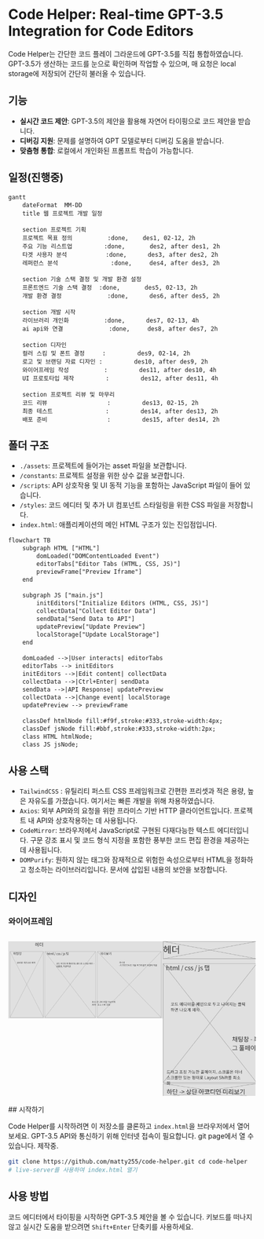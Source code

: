 # Code Helper: Real-time GPT-3.5 Integration for Code Editors

Code Helper는 간단한 코드 플레이 그라운드에 GPT-3.5를 직접 통합하였습니다. GPT-3.5가 생산하는 코드를 눈으로 확인하며 작업할 수 있으며, 매 요청은 local storage에 저장되어 간단히 불러올 수 있습니다.

## 기능

- **실시간 코드 제안**: GPT-3.5의 제안을 활용해 자연어 타이핑으로 코드 제안을 받습니다.
- **디버깅 지원**: 문제를 설명하여 GPT 모델로부터 디버깅 도움을 받습니다.
- **맞춤형 통합**: 로컬에서 개인화된 프롬프트 학습이 가능합니다.

## 일정(진행중)

```mermaid
gantt
    dateFormat  MM-DD
    title 웹 프로젝트 개발 일정

    section 프로젝트 기획
    프로젝트 목표 정의          :done,    des1, 02-12, 2h
    주요 기능 리스트업         :done,       des2, after des1, 2h
    타겟 사용자 분석           :done,      des3, after des2, 2h
    레퍼런스 분석               :done,     des4, after des3, 2h

    section 기술 스택 결정 및 개발 환경 설정
    프론트엔드 기술 스택 결정  :done,       des5, 02-13, 2h
    개발 환경 결정             :done,      des6, after des5, 2h

    section 개발 시작
    라이브러리 개인화          :done,      des7, 02-13, 4h
    ai api와 연결             :done,     des8, after des7, 2h

    section 디자인
    컬러 스킴 및 폰트 결정     :         des9, 02-14, 2h
    로고 및 브랜딩 자료 디자인 :         des10, after des9, 2h
    와이어프레임 작성          :         des11, after des10, 4h
    UI 프로토타입 제작         :         des12, after des11, 4h

    section 프로젝트 리뷰 및 마무리
    코드 리뷰                 :         des13, 02-15, 2h
    최종 테스트               :         des14, after des13, 2h
    배포 준비                 :         des15, after des14, 2h

```

## 폴더 구조

- `./assets`: 프로젝트에 들어가는 asset 파일을 보관합니다.
- `/constants`: 프로젝트 설정을 위한 상수 값을 보관합니다.
- `/scripts`: API 상호작용 및 UI 동적 기능을 포함하는 JavaScript 파일이 들어 있습니다.
- `/styles`: 코드 에디터 및 추가 UI 컴포넌트 스타일링을 위한 CSS 파일을 저장합니다.
- `index.html`: 애플리케이션의 메인 HTML 구조가 있는 진입점입니다.

```mermaid
flowchart TB
    subgraph HTML ["HTML"]
        domLoaded("DOMContentLoaded Event")
        editorTabs["Editor Tabs (HTML, CSS, JS)"]
        previewFrame["Preview Iframe"]
    end

    subgraph JS ["main.js"]
        initEditors["Initialize Editors (HTML, CSS, JS)"]
        collectData["Collect Editor Data"]
        sendData["Send Data to API"]
        updatePreview["Update Preview"]
        localStorage["Update LocalStorage"]
    end

    domLoaded -->|User interacts| editorTabs
    editorTabs --> initEditors
    initEditors -->|Edit content| collectData
    collectData -->|Ctrl+Enter| sendData
    sendData -->|API Response| updatePreview
    collectData -->|Change event| localStorage
    updatePreview --> previewFrame

    classDef htmlNode fill:#f9f,stroke:#333,stroke-width:4px;
    classDef jsNode fill:#bbf,stroke:#333,stroke-width:2px;
    class HTML htmlNode;
    class JS jsNode;
```

## 사용 스택

- `TailwindCSS` : 유틸리티 퍼스트 CSS 프레임워크로 간편한 프리셋과 적은 용량, 높은 자유도를 가졌습니다. 여기서는 빠른 개발을 위해 차용하였습니다.
- `Axios`: 외부 API와의 요청을 위한 프라미스 기반 HTTP 클라이언트입니다. 프로젝트 내 API와 상호작용하는 데 사용됩니다.
- `CodeMirror`: 브라우저에서 JavaScript로 구현된 다재다능한 텍스트 에디터입니다. 구문 강조 표시 및 코드 형식 지정을 포함한 풍부한 코드 편집 환경을 제공하는 데 사용됩니다.
- `DOMPurify`: 원하지 않는 태그와 잠재적으로 위험한 속성으로부터 HTML을 정화하고 청소하는 라이브러리입니다. 문서에 삽입된 내용의 보안을 보장합니다.

## 디자인

### 와이어프레임

<div style="display: flex;">

![와이어프레임](./assets/images/frames/[code-helper]wire-frame.png)

![와이어프레임 - 모바일](./assets/images/frames/[code-helper]wire-frame-moblie.png)

</div>
## 시작하기

Code Helper를 시작하려면 이 저장소를 클론하고 `index.html`을 브라우저에서 열어보세요. GPT-3.5 API와 통신하기 위해 인터넷 접속이 필요합니다. git page에서 열 수 있습니다. 제작중.

```bash
git clone https://github.com/matty255/code-helper.git cd code-helper
# live-server를 사용하여 index.html 열기

```

## 사용 방법

코드 에디터에서 타이핑을 시작하면 GPT-3.5 제안을 볼 수 있습니다. 키보드를 떠나지 않고 실시간 도움을 받으려면 `Shift+Enter` 단축키를 사용하세요.
